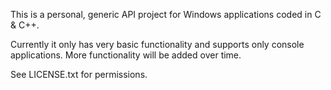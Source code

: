 This is a personal, generic API project for Windows applications coded in C & C++.

Currently it only has very basic functionality and supports only console applications. More functionality will be added over time.

See LICENSE.txt for permissions.
